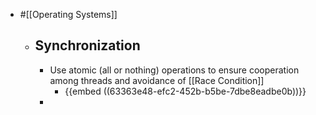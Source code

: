 - #[[Operating Systems]]
	- ## Synchronization
		- Use atomic (all or nothing) operations to ensure cooperation among threads and avoidance of [[Race Condition]]
			- {{embed ((63363e48-efc2-452b-b5be-7dbe8eadbe0b))}}
		-